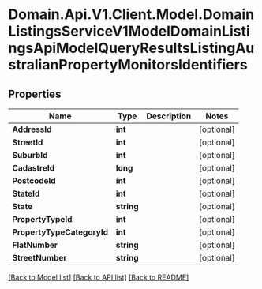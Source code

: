 # Domain.Api.V1.Client.Model.DomainListingsServiceV1ModelDomainListingsApiModelQueryResultsListingAustralianPropertyMonitorsIdentifiers
## Properties

Name | Type | Description | Notes
------------ | ------------- | ------------- | -------------
**AddressId** | **int** |  | [optional] 
**StreetId** | **int** |  | [optional] 
**SuburbId** | **int** |  | [optional] 
**CadastreId** | **long** |  | [optional] 
**PostcodeId** | **int** |  | [optional] 
**StateId** | **int** |  | [optional] 
**State** | **string** |  | [optional] 
**PropertyTypeId** | **int** |  | [optional] 
**PropertyTypeCategoryId** | **int** |  | [optional] 
**FlatNumber** | **string** |  | [optional] 
**StreetNumber** | **string** |  | [optional] 

[[Back to Model list]](../README.md#documentation-for-models) [[Back to API list]](../README.md#documentation-for-api-endpoints) [[Back to README]](../README.md)

